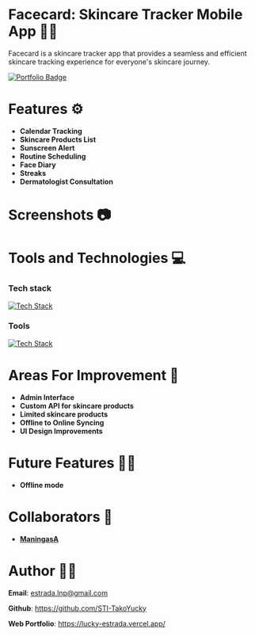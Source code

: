 # Facecard: Skincare Tracker Mobile App 👩👨

Facecard is a skincare tracker app that provides a seamless and efficient skincare tracking experience for everyone's skincare journey.

<a href="[https://cuisine-hero.vercel.app/](https://expo.dev/accounts/luckyestrada/projects/facecard/builds/f3adae41-14f5-4e3d-b85f-db76f88bad74)"><img src="https://img.shields.io/badge/APK_Download-blue?style=for-the-badge" alt="Portfolio Badge" /></a>

# Features ⚙️ 
- **Calendar Tracking**
- **Skincare Products List**
- **Sunscreen Alert**
- **Routine Scheduling**
- **Face Diary**
- **Streaks**
- **Dermatologist Consultation**



# Screenshots 📷




# Tools and Technologies 💻
### Tech stack
[![Tech Stack](https://skillicons.dev/icons?i=js,react,firebase,redux)](https://skillicons.dev)
### Tools
[![Tech Stack](https://skillicons.dev/icons?i=vscode,figma,expo)](https://skillicons.dev)


# Areas For Improvement 🔧
- **Admin Interface**
- **Custom API for skincare products**
- **Limited skincare products**
- **Offline to Online Syncing**
- **UI Design Improvements**


# Future Features 👨‍🏭
- **Offline mode**

# Collaborators 👥
- **<a href="https://github.com/ManingasA">ManingasA</a>**

# Author 👨‍💼
**Email**: estrada.lnp@gmail.com

**Github**: https://github.com/STI-TakoYucky

**Web Portfolio**: https://lucky-estrada.vercel.app/

